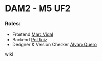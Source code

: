 # DAM2 - M5 UF2

### Roles:
- Frontend [Marc Vidal](https://github.com/Marc004)
- Backend [Pol Ruiz](https://github.com/Swonk12)
- Designer & Version Checker [Álvaro Quero](https://github.com/QueroXD)

wiki